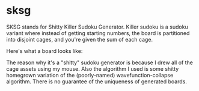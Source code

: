 # sksg

SKSG stands for Shitty Killer Sudoku Generator. Killer sudoku is a sudoku variant where instead of getting starting numbers, the board is partitioned into disjoint cages, and you're given the sum of each cage. 

Here's what a board looks like:

The reason why it's a "shitty" sudoku generator is because I drew all of the cage assets using my mouse. Also the algorithm I used is some shitty homegrown variation of the (poorly-named) wavefunction-collapse algorithm. There is no guarantee of the uniqueness of generated boards. 